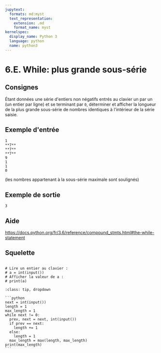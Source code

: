 ```yaml
---
jupytext:
  formats: md:myst
  text_representation:
    extension: .md
    format_name: myst
kernelspec:
  display_name: Python 3
  language: python
  name: python3
---
```


# 6.E. While: plus grande sous-série

## Consignes

Étant données une série d'entiers non négatifs entrés au clavier un par un (un entier par ligne) et se terminant par `0`,  déterminer et afficher la longueur de la plus grande sous-série de nombres identiques à l'intérieur de la série saisie.

## Exemple d'entrée

```
1
**7**
**7**
**7**
9
1
1
0
```

(les nombres appartenant à la sous-série maximale sont soulignés)

## Exemple de sortie

```
3
```

## Aide

https://docs.python.org/fr/3.6/reference/compound_stmts.html#the-while-statement

## Squelette

```{code-cell} ipython3

# Lire un entier au clavier :
# a = int(input())
# Afficher la valeur de a :
# print(a)
```

````{admonition} Cliquez ici pour voir la solution
:class: tip, dropdown

```python
next = int(input())
length = 1
max_length = 1
while next != 0:
  prev, next = next, int(input())
  if prev == next:
    length += 1
  else:
    length = 1
  max_length = max(length, max_length)
print(max_length)
```
````
